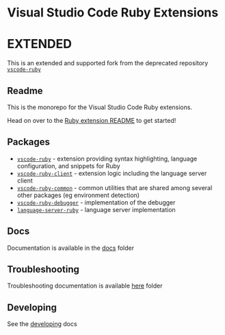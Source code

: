 # Visual Studio Code Ruby Extensions

<!-- [![CI](https://img.shields.io/github/workflow/status/LitovVladimir/vscode-ruby-extended/CI.svg?logo=github)](https://github.com/LitovVladimir/vscode-ruby-extended/actions?query=workflow%3ACI) -->
<!-- [![codecov](https://codecov.io/gh/LitovVladimir/vscode-ruby-extended/branch/main/graph/badge.svg)](https://codecov.io/gh/LitovVladimir/vscode-ruby-extended) -->

# EXTENDED

This is an extended and supported fork from the deprecated repository [`vscode-ruby`](https://github.com/rubyide/vscode-ruby)

## Readme

This is the monorepo for the Visual Studio Code Ruby extensions.

Head on over to the [Ruby extension README](https://github.com/LitovVladimir/vscode-ruby-extended/blob/main/packages/vscode-ruby-client/README.md) to get started!

## Packages

- [`vscode-ruby`](https://github.com/LitovVladimir/vscode-ruby-extended/blob/main/packages/vscode-ruby) - extension providing syntax highlighting, language configuration, and snippets for Ruby
- [`vscode-ruby-client`](https://github.com/LitovVladimir/vscode-ruby-extended/blob/main/packages/vscode-ruby-client) - extension logic including the language server client
- [`vscode-ruby-common`](https://github.com/LitovVladimir/vscode-ruby-extended/blob/main/packages/vscode-ruby-common) - common utilities that are shared among several other packages (eg environment detection)
- [`vscode-ruby-debugger`](https://github.com/LitovVladimir/vscode-ruby-extended/blob/main/packages/vscode-ruby-debugger) - implementation of the debugger
- [`language-server-ruby`](https://github.com/LitovVladimir/vscode-ruby-extended/blob/main/packages/language-server-ruby) - language server implementation
  <!-- - [`ruby-debug-ide-protocol`](https://github.com/LitovVladimir/vscode-ruby-extended/blob/main/packages/ruby-debug-ide-protocol) - implementation of the [ruby-debug-ide protocol](https://github.com/ruby-debug/ruby-debug-ide/blob/main/protocol-spec.md)r -->

## Docs

Documentation is available in the [docs](https://github.com/LitovVladimir/vscode-ruby-extended/tree/main/docs) folder

## Troubleshooting

Troubleshooting documentation is available [here](https://github.com/LitovVladimir/vscode-ruby-extended/tree/main/docs/troubleshooting.md) folder

## Developing

See the [developing](https://github.com/LitovVladimir/vscode-ruby-extended/blob/main/docs/developing.md) docs
